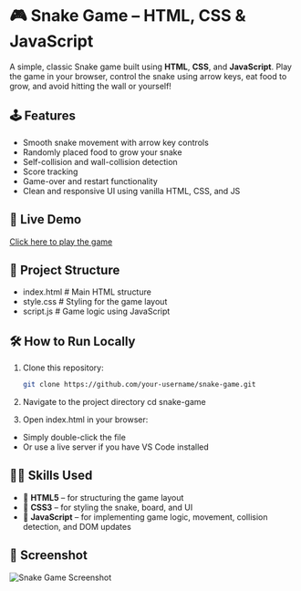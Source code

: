 # 🎮 Snake Game – HTML, CSS & JavaScript

A simple, classic Snake game built using **HTML**, **CSS**, and **JavaScript**. Play the game in your browser, control the snake using arrow keys, eat food to grow, and avoid hitting the wall or yourself!

## 🕹️ Features

- Smooth snake movement with arrow key controls
- Randomly placed food to grow your snake
- Self-collision and wall-collision detection
- Score tracking
- Game-over and restart functionality
- Clean and responsive UI using vanilla HTML, CSS, and JS

## 🚀 Live Demo

[Click here to play the game](https://akanksha312kumari.github.io/Snake-game/)  

## 📂 Project Structure
- index.html # Main HTML structure
- style.css # Styling for the game layout
- script.js # Game logic using JavaScript


## 🛠️ How to Run Locally

1. Clone this repository:
   ```bash
   git clone https://github.com/your-username/snake-game.git

2. Navigate to the project directory
    cd snake-game

3. Open index.html in your browser:
- Simply double-click the file
- Or use a live server if you have VS Code installed

## 👩‍💻 Skills Used

- 🧱 **HTML5** – for structuring the game layout
- 🎨 **CSS3** – for styling the snake, board, and UI
- 🧠 **JavaScript** – for implementing game logic, movement, collision detection, and DOM updates

## 📸 Screenshot

![Snake Game Screenshot](assets/screenshot.png)
